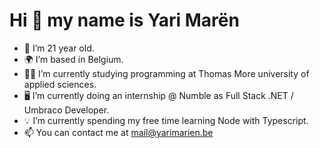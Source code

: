 # Hi 👋 my name is Yari Marën # 

*   🎂 I’m 21 year old.
*   🌍 I’m based in Belgium.
*   👨‍🎓 I’m currently studying programming at Thomas More university of applied sciences.
*   🖥️ I’m currently doing an internship @ Numble as Full Stack .NET / Umbraco Developer.
*   💡 I’m currently spending my free time learning Node with Typescript.
*   📫  You can contact me at [mail@yarimarien.be](mailto:mail@yarimarien.be)

<!--
**Yinzy00/yinzy00** is a ✨ _special_ ✨ repository because its `README.md` (this file) appears on your GitHub profile.

Here are some ideas to get you started:

- 🔭 I’m currently working on ...
- 🌱 I’m currently learning ...
- 👯 I’m looking to collaborate on ...
- 🤔 I’m looking for help with ...
- 💬 Ask me about ...
- 📫 How to reach me: ...
- 😄 Pronouns: ...
- ⚡ Fun fact: ...
-->

